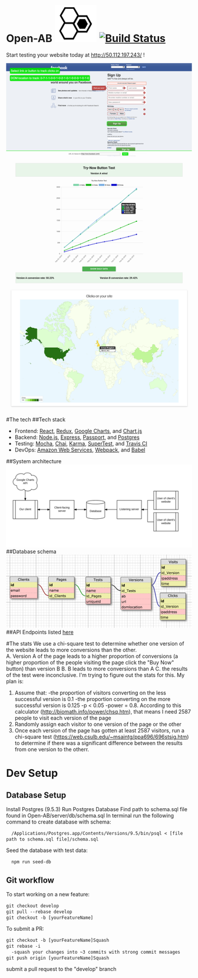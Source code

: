 
# Open-AB <img src="https://github.com/Open-AB/Open-AB/blob/develop/client/assets/images/logo.png" height=100> [![Build Status](https://travis-ci.org/Open-AB/Open-AB.svg?branch=develop)](https://travis-ci.org/Open-AB/Open-AB)

Start testing your website today at http://50.112.197.243/ !

![](https://github.com/brachbach/Open-AB/blob/readme/readmeImages/createTestScreenshot.png)
![](https://github.com/brachbach/Open-AB/blob/readme/readmeImages/testScreenshot.png)
![](https://github.com/brachbach/Open-AB/blob/readme/readmeImages/mapScreenshot.png)

#The tech
##Tech stack
- Frontend: [React](https://facebook.github.io/react/), [Redux](https://github.com/reactjs/redux), [Google Charts](https://developers.google.com/chart/interactive/docs/gallery/intensitymap?csw=1), and [Chart.js](http://www.chartjs.org/)
- Backend: [Node.js](https://nodejs.org/en/), [Express](http://expressjs.com/), [Passport](http://passportjs.org/), and [Postgres](http://www.postgresql.org/)
- Testing: [Mocha](https://mochajs.org/), [Chai](http://chaijs.com/), [Karma](https://karma-runner.github.io/1.0/index.html), [SuperTest](https://github.com/visionmedia/supertest), and [Travis CI](https://travis-ci.org/)
- DevOps: [Amazon Web Services](https://aws.amazon.com/), [Webpack](https://webpack.github.io/), and [Babel](https://babeljs.io/)

##System architecture
![](https://github.com/brachbach/Open-AB/blob/readme/readmeImages/architectureDiagram.png)
##Database schema
![](https://github.com/brachbach/Open-AB/blob/readme/readmeImages/dbSchema.png)
##API
Endpoints listed [here](https://docs.google.com/document/d/1cEe9q_WKtF1gGvOY8mKO_YykiCYgUz5TyzkhNTzbVjw/edit#heading=h.3gm4p7cgyg85)

#The stats
We use a chi-square test to determine whether one version of the website leads to more conversions than the other.  
A. Version A of the page leads to a higher proportion of conversions (a higher proportion of the people visiting the page click the "Buy Now" button) than version B
B. B leads to more conversions than A 
C. the results of the test were inconclusive.
I'm trying to figure out the stats for this. My plan is:
1. Assume that: 
-the proportion of visitors converting on the less successful version is 0.1
-the proportion converting on the more successful version is 0.125
-p < 0.05
-power = 0.8.
According to this calculator (http://biomath.info/power/chsq.htm), that means I need 2587 people to visit each version of the page
2. Randomly assign each visitor to one version of the page or the other
3. Once each version of the page has gotten at least 2587 visitors, run a chi-square test (https://web.csulb.edu/~msaintg/ppa696/696stsig.htm) to determine if there was a significant difference between the results from one version to the otherr.

# Dev Setup
## Database Setup
Install Postgres (9.5.3)
Run Postgres Database
Find path to schema.sql file found in Open-AB/server/db/schema.sql
In terminal run the following command to create database with schema:
```
  /Applications/Postgres.app/Contents/Versions/9.5/bin/psql < [file path to schema.sql file]/schema.sql
```
Seed the database with test data:

```
  npm run seed-db
```

## Git workflow
To start working on a new feature:
```
git checkout develop 
git pull --rebase develop
git checkout -b [yourFeatureName]
```

To submit a PR:
```
git checkout -b [yourFeatureName]Squash
git rebase -i
  -squash your changes into ~3 commits with strong commit messages
git push origin [yourFeatureName]Squash
```
submit a pull request to the "develop" branch


